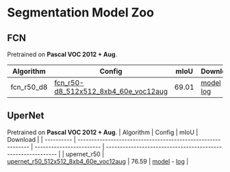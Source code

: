 # Segmentation Model Zoo

## FCN

Pretrained on **Pascal VOC 2012 + Aug**.

| Algorithm  | Config                                                       | mIoU | Download                                                     |
| ---------- | ------------------------------------------------------------ | ------------------------ | ------------------------------------------------------------ |
| fcn_r50_d8 | [fcn_r50-d8_512x512_8xb4_60e_voc12aug](https://github.com/alibaba/EasyCV/tree/master/configs/segmentation/fcn/fcn_r50-d8_512x512_8xb4_60e_voc12aug.py) | 69.01               | [model](http://pai-vision-data-hz.oss-cn-zhangjiakou.aliyuncs.com/EasyCV/modelzoo/segmentation/fcn_r50/epoch_60.pth) - [log](http://pai-vision-data-hz.oss-cn-zhangjiakou.aliyuncs.com/EasyCV/modelzoo/segmentation/fcn_r50/20220525_203606.log.json) |

## UperNet

Pretrained on **Pascal VOC 2012 + Aug**.
| Algorithm  | Config                                                       | mIoU | Download                                                     |
| ---------- | ------------------------------------------------------------ | ------------------------ | ------------------------------------------------------------ |
| upernet_r50 | [upernet_r50_512x512_8xb4_60e_voc12aug](https://github.com/alibaba/EasyCV/tree/master/configs/segmentation/upernet/upernet_r50_512x512_8xb4_60e_voc12aug.py) | 76.59               | [model](http://pai-vision-data-hz.oss-cn-zhangjiakou.aliyuncs.com/EasyCV/modelzoo/segmentation/upernet_r50/epoch_60.pth) - [log](http://pai-vision-data-hz.oss-cn-zhangjiakou.aliyuncs.com/EasyCV/modelzoo/segmentation/upernet_r50/20220706_114712.log.json) |
